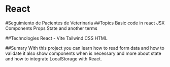 # React

#Seguimiento de Pacientes de Veterinaria
##Topics
Basic code in react
JSX
Components
Props 
State
and another terms

##Technologies
React - Vite
Tailwind CSS
HTML

##Sumary
With this project you can learn how to read form data and how to validate it also show components when is necessary and more about state and how to integrate LocalStorage with React.
